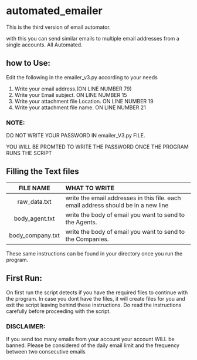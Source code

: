 # automated_emailer
This is the third version of email automator.

with this you can send similar emails to multiple email addresses from a single accounts. All Automated.

## how to Use:
Edit the following in the emailer_v3.py according to your needs

1. Write your email address.(ON LINE NUMBER 79)
2. Write your Email subject. ON LINE NUMBER 15
3. Write your attachment file Location. ON LINE NUMBER 19
4. Write your attachment file name. ON LINE NUMBER 21

### NOTE: 
DO NOT WRITE YOUR PASSWORD IN emailer_V3.py FILE. 

YOU WILL BE PROMTED TO WRITE THE PASSWORD ONCE THE PROGRAM RUNS THE SCRIPT

## Filling the Text files
| FILE NAME | WHAT TO WRITE |
|       :---:     |     :---      |
| raw_data.txt | write the email addresses in this file. each email address should be in a new line |
| body_agent.txt | write the body of email you want to send to the Agents. |
| body_company.txt | write the body of email you want to send to the Companies. |

These same instructions can be found in your directory once you run the program.

## First Run:
On first run the script detects if you have the required files to continue with the program. 
In case you dont have the files, it will create files for you and exit the script leaving behind these instructions.
Do read the instructions carefully before proceeding with the script.

### DISCLAIMER:
If you send too many emails from your account your account WILL be banned. Please be considered of the daily email limit and the frequency between two consecutive emails
